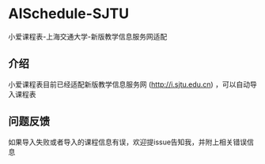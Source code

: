 # AISchedule-SJTU
小爱课程表-上海交通大学-新版教学信息服务网适配

## 介绍
小爱课程表目前已经适配新版教学信息服务网 (http://i.sjtu.edu.cn) ，可以自动导入课程表

## 问题反馈
如果导入失败或者导入的课程信息有误，欢迎提issue告知我，并附上相关错误信息

